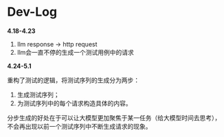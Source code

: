 # Dev-Log

**4.18-4.23**

1. llm response -> http request
2. llm会一直不停的生成一个测试用例中的请求

**4.24-5.1**

重构了测试的逻辑，将测试序列的生成分为两步：

1. 生成测试序列；
2. 为测试序列中的每个请求构造具体的内容。

分步生成的好处在于可以让大模型更加聚焦于某一任务（给大模型时间去思考），不会再出现以前一个测试序列中不断生成请求的现象。